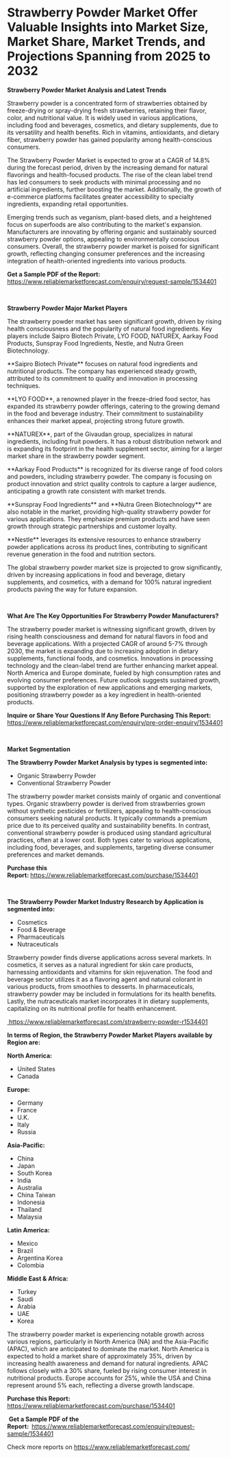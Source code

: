 <p><h1>Strawberry Powder Market Offer Valuable Insights into Market Size, Market Share, Market Trends, and Projections Spanning from 2025 to 2032</h1></p><p><strong>Strawberry Powder Market Analysis and Latest Trends</strong></p>
<p><p>Strawberry powder is a concentrated form of strawberries obtained by freeze-drying or spray-drying fresh strawberries, retaining their flavor, color, and nutritional value. It is widely used in various applications, including food and beverages, cosmetics, and dietary supplements, due to its versatility and health benefits. Rich in vitamins, antioxidants, and dietary fiber, strawberry powder has gained popularity among health-conscious consumers.</p><p>The Strawberry Powder Market is expected to grow at a CAGR of 14.8% during the forecast period, driven by the increasing demand for natural flavorings and health-focused products. The rise of the clean label trend has led consumers to seek products with minimal processing and no artificial ingredients, further boosting the market. Additionally, the growth of e-commerce platforms facilitates greater accessibility to specialty ingredients, expanding retail opportunities.</p><p>Emerging trends such as veganism, plant-based diets, and a heightened focus on superfoods are also contributing to the market's expansion. Manufacturers are innovating by offering organic and sustainably sourced strawberry powder options, appealing to environmentally conscious consumers. Overall, the strawberry powder market is poised for significant growth, reflecting changing consumer preferences and the increasing integration of health-oriented ingredients into various products.</p></p>
<p><strong>Get a Sample PDF of the Report:&nbsp;</strong> <a href="https://www.reliablemarketforecast.com/enquiry/request-sample/1534401?utm_campaign=2195&utm_medium=2&utm_source=Github&utm_content=ia&utm_term=14022025&utm_id=strawberry-powder">https://www.reliablemarketforecast.com/enquiry/request-sample/1534401</a></p>
<p>&nbsp;</p>
<p><strong>Strawberry Powder Major Market Players</strong></p>
<p><p>The strawberry powder market has seen significant growth, driven by rising health consciousness and the popularity of natural food ingredients. Key players include Saipro Biotech Private, LYO FOOD, NATUREX, Aarkay Food Products, Sunspray Food Ingredients, Nestle, and Nutra Green Biotechnology.</p><p>**Saipro Biotech Private** focuses on natural food ingredients and nutritional products. The company has experienced steady growth, attributed to its commitment to quality and innovation in processing techniques.</p><p>**LYO FOOD**, a renowned player in the freeze-dried food sector, has expanded its strawberry powder offerings, catering to the growing demand in the food and beverage industry. Their commitment to sustainability enhances their market appeal, projecting strong future growth.</p><p>**NATUREX**, part of the Givaudan group, specializes in natural ingredients, including fruit powders. It has a robust distribution network and is expanding its footprint in the health supplement sector, aiming for a larger market share in the strawberry powder segment.</p><p>**Aarkay Food Products** is recognized for its diverse range of food colors and powders, including strawberry powder. The company is focusing on product innovation and strict quality controls to capture a larger audience, anticipating a growth rate consistent with market trends.</p><p>**Sunspray Food Ingredients** and **Nutra Green Biotechnology** are also notable in the market, providing high-quality strawberry powder for various applications. They emphasize premium products and have seen growth through strategic partnerships and customer loyalty.</p><p>**Nestle** leverages its extensive resources to enhance strawberry powder applications across its product lines, contributing to significant revenue generation in the food and nutrition sectors.</p><p>The global strawberry powder market size is projected to grow significantly, driven by increasing applications in food and beverage, dietary supplements, and cosmetics, with a demand for 100% natural ingredient products paving the way for future expansion.</p></p>
<p>&nbsp;</p>
<p><strong>What Are The Key Opportunities For Strawberry Powder Manufacturers?</strong></p>
<p><p>The strawberry powder market is witnessing significant growth, driven by rising health consciousness and demand for natural flavors in food and beverage applications. With a projected CAGR of around 5-7% through 2030, the market is expanding due to increasing adoption in dietary supplements, functional foods, and cosmetics. Innovations in processing technology and the clean-label trend are further enhancing market appeal. North America and Europe dominate, fueled by high consumption rates and evolving consumer preferences. Future outlook suggests sustained growth, supported by the exploration of new applications and emerging markets, positioning strawberry powder as a key ingredient in health-oriented products.</p></p>
<p><strong>Inquire or Share Your Questions If Any Before Purchasing This Report:</strong> <a href="https://www.reliablemarketforecast.com/enquiry/pre-order-enquiry/1534401?utm_campaign=2195&utm_medium=2&utm_source=Github&utm_content=ia&utm_term=14022025&utm_id=strawberry-powder">https://www.reliablemarketforecast.com/enquiry/pre-order-enquiry/1534401</a></p>
<p>&nbsp;</p>
<p><strong>Market Segmentation</strong></p>
<p><strong>The Strawberry Powder Market Analysis by types is segmented into:</strong></p>
<p><ul><li>Organic Strawberry Powder</li><li>Conventional Strawberry Powder</li></ul></p>
<p><p>The strawberry powder market consists mainly of organic and conventional types. Organic strawberry powder is derived from strawberries grown without synthetic pesticides or fertilizers, appealing to health-conscious consumers seeking natural products. It typically commands a premium price due to its perceived quality and sustainability benefits. In contrast, conventional strawberry powder is produced using standard agricultural practices, often at a lower cost. Both types cater to various applications, including food, beverages, and supplements, targeting diverse consumer preferences and market demands.</p></p>
<p><strong>Purchase this Report:&nbsp;</strong><a href="https://www.reliablemarketforecast.com/purchase/1534401?utm_campaign=2195&utm_medium=2&utm_source=Github&utm_content=ia&utm_term=14022025&utm_id=strawberry-powder">https://www.reliablemarketforecast.com/purchase/1534401</a></p>
<p>&nbsp;</p>
<p><strong>The Strawberry Powder Market Industry Research by Application is segmented into:</strong></p>
<p><ul><li>Cosmetics</li><li>Food & Beverage</li><li>Pharmaceuticals</li><li>Nutraceuticals</li></ul></p>
<p><p>Strawberry powder finds diverse applications across several markets. In cosmetics, it serves as a natural ingredient for skin care products, harnessing antioxidants and vitamins for skin rejuvenation. The food and beverage sector utilizes it as a flavoring agent and natural colorant in various products, from smoothies to desserts. In pharmaceuticals, strawberry powder may be included in formulations for its health benefits. Lastly, the nutraceuticals market incorporates it in dietary supplements, capitalizing on its nutritional profile for health enhancement.</p></p>
<p><a href="https://www.reliablemarketforecast.com/strawberry-powder-r1534401?utm_campaign=2195&utm_medium=2&utm_source=Github&utm_content=ia&utm_term=14022025&utm_id=strawberry-powder">&nbsp;https://www.reliablemarketforecast.com/strawberry-powder-r1534401</a></p>
<p><strong>In terms of Region, the Strawberry Powder Market Players available by Region are:</strong></p>
<p>
    <p> <strong> North America: </strong>
        <ul>
            <li>United States</li>
            <li>Canada</li>
        </ul>
        </p> 
    <p> <strong> Europe: </strong>
        <ul>
            <li>Germany</li>
            <li>France</li>
            <li>U.K.</li>
            <li>Italy</li>
            <li>Russia</li>
        </ul>
        </p> 
    <p> <strong> Asia-Pacific: </strong>
        <ul>
            <li>China</li>
            <li>Japan</li>
            <li>South Korea</li>
            <li>India</li>
            <li>Australia</li>
            <li>China Taiwan</li>
            <li>Indonesia</li>
            <li>Thailand</li>
            <li>Malaysia</li>
        </ul>
        </p> 
    <p> <strong> Latin America: </strong>
        <ul>
            <li>Mexico</li>
            <li>Brazil</li>
            <li>Argentina Korea</li>
            <li>Colombia</li>
        </ul>
        </p> 
    <p> <strong> Middle East & Africa: </strong>
        <ul>
            <li>Turkey</li>
            <li>Saudi</li>
            <li>Arabia</li>
            <li>UAE</li>
            <li>Korea</li>
        </ul>
    </p>
    </p>
<p><p>The strawberry powder market is experiencing notable growth across various regions, particularly in North America (NA) and the Asia-Pacific (APAC), which are anticipated to dominate the market. North America is expected to hold a market share of approximately 35%, driven by increasing health awareness and demand for natural ingredients. APAC follows closely with a 30% share, fueled by rising consumer interest in nutritional products. Europe accounts for 25%, while the USA and China represent around 5% each, reflecting a diverse growth landscape.</p></p>
<p><strong>Purchase this Report: </strong><a href="https://www.reliablemarketforecast.com/purchase/1534401?utm_campaign=2195&utm_medium=2&utm_source=Github&utm_content=ia&utm_term=14022025&utm_id=strawberry-powder">https://www.reliablemarketforecast.com/purchase/1534401</a></p>
<p>&nbsp;<strong>Get a Sample PDF of the Report:&nbsp;&nbsp;</strong><a href="https://www.reliablemarketforecast.com/enquiry/request-sample/1534401?utm_campaign=2195&utm_medium=2&utm_source=Github&utm_content=ia&utm_term=14022025&utm_id=strawberry-powder">https://www.reliablemarketforecast.com/enquiry/request-sample/1534401</a></p>
<p><strong></strong></p>
<p>Check more reports on <a href="https://www.reliablemarketforecast.com/?utm_campaign=2195&utm_medium=2&utm_source=Github&utm_content=ia&utm_term=14022025&utm_id=strawberry-powder">https://www.reliablemarketforecast.com/</a></p>